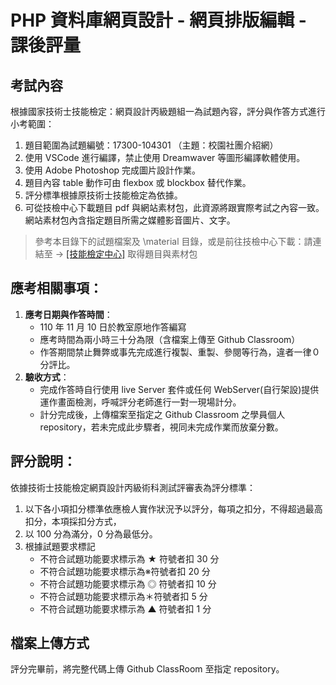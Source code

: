 # PHP 資料庫網頁設計 - 網頁排版編輯 - 課後評量

## 考試內容

根據國家技術士技能檢定：網頁設計丙級題組一為試題內容，評分與作答方式進行小考範圍：

1. 題目範圍為試題編號：17300-104301 （主題：校園社團介紹網）
2. 使用 VSCode 進行編譯，禁止使用 Dreamwaver 等圖形編譯軟體使用。
3. 使用 Adobe Photoshop 完成圖片設計作業。
4. 題目內容 table 動作可由 flexbox 或 blockbox 替代作業。
5. 評分標準根據原技術士技能檢定為依據。
6. 可從技檢中心下載題目 pdf 與網站素材包，此資源將跟實際考試之內容一致。網站素材包內含指定題目所需之媒體影音圖片、文字。

> 參考本目錄下的試題檔案及 \material 目錄，或是前往技檢中心下載：請連結至 → [[技能檢定中心]](https://techbank.wdasec.gov.tw/owInform/TestReferData.aspx) 取得題目與素材包

## 應考相關事項：

1. **應考日期與作答時間**：
   -  110 年 11 ⽉ 10 日於教室原地作答編寫
   - 應考時間為兩小時三十分為限（含檔案上傳至 Github Classroom）
   - 作答期間禁止舞弊或事先完成進行複製、重製、參閱等行為，違者一律０分評比。
2. **驗收方式**：
   - 完成作答時自行使用 live Server 套件或任何 WebServer(自行架設)提供運作畫面檢測，呼喊評分老師進行一對一現場計分。
   - 計分完成後，上傳檔案至指定之 Github Classroom 之學員個人 repository，若未完成此步驟者，視同未完成作業而放棄分數。

## 評分說明：
依據技術士技能檢定網頁設計丙級術科測試評審表為評分標準：

1. 以下各小項扣分標準依應檢人實作狀況予以評分，每項之扣分，不得超過最高扣分，本項採扣分方式，
2. 以 100 分為滿分，0 分為最低分。
3. 根據試題要求標記
   - 不符合試題功能要求標示為 ★ 符號者扣 30 分
   - 不符合試題功能要求標示為※符號者扣 20 分
   - 不符合試題功能要求標示為 ◎ 符號者扣 10 分
   - 不符合試題功能要求標示為＊符號者扣 5 分
   - 不符合試題功能要求標示為 ▲ 符號者扣 1 分

## 檔案上傳方式
評分完畢前，將完整代碼上傳 Github ClassRoom 至指定 repository。
